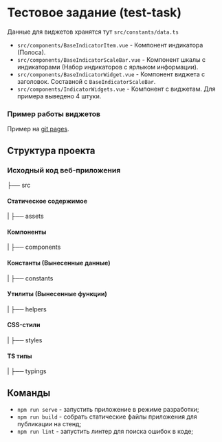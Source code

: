 # Тестовое задание (test-task)

Данные для виджетов хранятся тут `src/constants/data.ts`

- `src/components/BaseIndicatorItem.vue` - Компонент индикатора (Полоса).
- `src/components/BaseIndicatorScaleBar.vue` - Компонент шкалы с индикаторами (Набор индикаторов с ярлыком информации).
- `src/components/BaseIndicatorWidget.vue` - Компонент виджета с заголовок. Составной с `BaseIndicatorScaleBar`.
- `src/components/IndicatorWidgets.vue` - Компонент с виджетам. Для примера выведено 4 штуки.

### Пример работы виджетов

Пример на [git pages](https://github.com/Ilya-Chernyshev/test-task/settings/pages).

## Структура проекта
### Исходный код веб-приложения
├── src
   #### Статическое содержимое
|  ├── assets
   #### Компоненты
|  ├── components
   #### Константы (Вынесенные данные) 
|  ├── constants
   #### Утилиты (Вынесенные функции)
|  ├── helpers
   #### CSS-стили
|  ├── styles
   #### TS типы
|  ├── typings

## Команды

- `npm run serve` - запустить приложение в режиме разработки;
- `npm run build` - собрать статические файлы приложения для публикации на стенд;
- `npm run lint` - запустить линтер для поиска ошибок в коде;